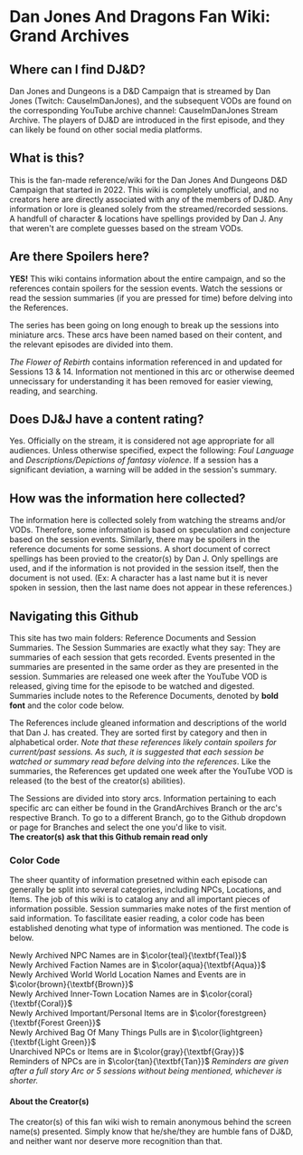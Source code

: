 # Dan Jones And Dragons Fan Wiki: Grand Archives

## Where can I find DJ&D?

Dan Jones and Dungeons is a D&D Campaign that is streamed by Dan Jones (Twitch: CauseImDanJones), and the subsequent VODs are found on the corresponding YouTube archive channel: CauseImDanJones Stream Archive. The players of DJ&D are introduced in the first episode, and they can likely be found on other social media platforms.

## What is this?

This is the fan-made reference/wiki for the Dan Jones And Dungeons D&D Campaign that started in 2022. This wiki is completely unofficial, and no creators here are directly associated with any of the members of DJ&D. Any information or lore is gleaned solely from the streamed/recorded sessions. A handfull of character & locations have spellings provided by Dan J. Any that weren't are complete guesses based on the stream VODs.

## Are there Spoilers here?

**YES!** This wiki contains information about the entire campaign, and so the references contain spoilers for the session events. Watch the sessions or read the session summaries (if you are pressed for time) before delving into the References.

The series has been going on long enough to break up the sessions into miniature arcs. These arcs have been named based on their content, and the relevant episodes are divided into them.

*The Flower of Rebirth* contains information referenced in and updated for Sessions 13 & 14. Information not mentioned in this arc or otherwise deemed unnecissary for understanding it has been removed for easier viewing, reading, and searching.

## Does DJ&J have a content rating?

Yes. Officially on the stream, it is considered not age appropriate for all audiences. Unless otherwise specified, expect the following: *Foul Language* and *Descriptions/Depictions of fantasy violence*. If a session has a significant deviation, a warning will be added in the session's summary.

## How was the information here collected?

The information here is collected solely from watching the streams and/or VODs. Therefore, some information is based on speculation and conjecture based on the session events. Similarly, there may be spoilers in the reference documents for some sessions. A short document of correct spellings has been provied to the creator(s) by Dan J. Only spellings are used, and if the information is not provided in the session itself, then the document is not used. (Ex: A character has a last name but it is never spoken in session, then the last name does not appear in these references.)

## Navigating this Github

This site has two main folders: Reference Documents and Session Summaries. The Session Summaries are exactly what they say: They are summaries of each session that gets recorded. Events presented in the summaries are presented in the same order as they are presented in the session. Summaries are released one week after the YouTube VOD is released, giving time for the episode to be watched and digested. Summaries include notes to the Reference Documents, denoted by **bold font** and the color code below. 

The References include gleaned information and descriptions of the world that Dan J. has created. They are sorted first by category and then in alphabetical order. *Note that these references likely contain spoilers for current/past sessions. As such, it is suggested that each session be watched or summary read before delving into the references*. Like the summaries, the References get updated one week after the YouTube VOD is released (to the best of the creator(s) abilities).

The Sessions are divided into story arcs. Information pertaining to each specific arc can either be found in the GrandArchives Branch or the arc's respective Branch. To go to a different Branch, go to the Github dropdown or page for Branches and select the one you'd like to visit.
<br>**The creator(s) ask that this Github remain read only**

### Color Code

The sheer quantity of information presetned within each episode can generally be split into several categories, including NPCs, Locations, and Items. The job of this wiki is to catalog any and all important pieces of information possible. Session summaries make notes of the first mention of said information. To fascilitate easier reading, a color code has been established denoting what type of information was mentioned. The code is below.

Newly Archived NPC Names are in $\color{teal}{\textbf{Teal}}$
<br>
Newly Archived Faction Names are in $\color{aqua}{\textbf{Aqua}}$
<br>
Newly Archived World World Location Names and Events are in $\color{brown}{\textbf{Brown}}$
<br>
Newly Archived Inner-Town Location Names are in $\color{coral}{\textbf{Coral}}$
<br>
Newly Archived Important/Personal Items are in $\color{forestgreen}{\textbf{Forest Green}}$
<br>
Newly Archived Bag Of Many Things Pulls are in $\color{lightgreen}{\textbf{Light Green}}$
<br>
Unarchived NPCs or Items are in $\color{gray}{\textbf{Gray}}$
<br>
Reminders of NPCs are in $\color{tan}{\textbf{Tan}}$ *Reminders are given after a full story Arc or 5 sessions without being mentioned, whichever is shorter.*


#### About the Creator(s)

The creator(s) of this fan wiki wish to remain anonymous behind the screen name(s) presented. Simply know that he/she/they are humble fans of DJ&D, and neither want nor deserve more recognition than that.
